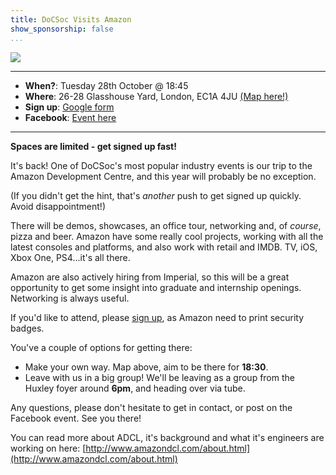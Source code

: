 ```yaml
---
title: DoCSoc Visits Amazon
show_sponsorship: false
...
```


![](http://docsoc.s3.amazonaws.com/amazon-logo.png)

---

- **When?**: Tuesday 28th October @ 18:45
- **Where**: 26-28 Glasshouse Yard, London, EC1A 4JU [(Map here!)](http://bit.ly/icadcltrip-directions)
- **Sign up**: [Google form](https://docs.google.com/forms/d/1ztUIRT7BIw-ShI2-DGjiH2bbgspXEN-9Dju846XrAHc/viewform)
- **Facebook**: [Event here](https://www.facebook.com/events/967927839901238)

---

**Spaces are limited - get signed up fast!**

It's back! One of DoCSoc's most popular industry events is our trip to the Amazon Development Centre, and this year will probably be no exception.

(If you didn't get the hint, that's *another* push to get signed up quickly. Avoid disappointment!)

There will be demos, showcases, an office tour, networking and, of *course*, pizza and beer. Amazon have some really cool projects, working with all the latest consoles and platforms, and also work with retail and IMDB. TV, iOS, Xbox One, PS4...it's all there.

Amazon are also actively hiring from Imperial, so this will be a great opportunity to get some insight into graduate and internship openings. Networking is always useful. 

If you'd like to attend, please [sign up](https://docs.google.com/forms/d/1ztUIRT7BIw-ShI2-DGjiH2bbgspXEN-9Dju846XrAHc/viewform), as Amazon need to print security badges.

You've a couple of options for getting there:
- Make your own way. Map above, aim to be there for **18:30**.
- Leave with us in a big group! We'll be leaving as a group from the Huxley foyer around **6pm**, and heading over via tube.

Any questions, please don't hesitate to get in contact, or post on the Facebook event. See you there!

You can read more about ADCL, it's background and what it's engineers are working on here: [http://www.amazondcl.com/about.html](http://www.amazondcl.com/about.html)
